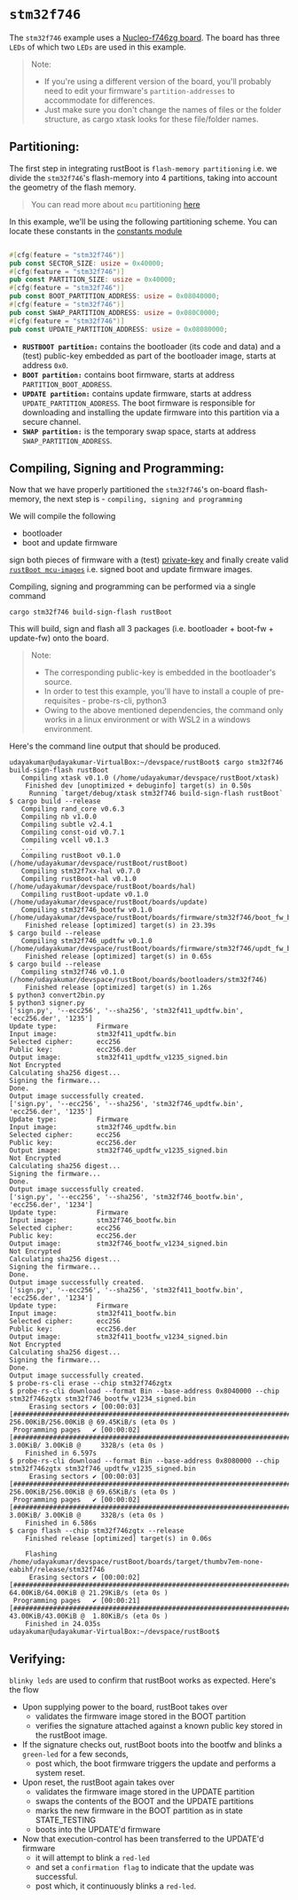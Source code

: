 # `stm32f746`

The `stm32f746` example uses a [Nucleo-f746zg board](https://www.st.com/en/evaluation-tools/nucleo-f746zg.html). The board has three `LEDs` of which two `LEDs` are used in this example.

> Note:
> - If you're using a different version of the board, you'll probably need to edit your firmware's `partition-addresses` to accommodate for differences. 
> - Just make sure you don't change the names of files or the folder structure, as cargo xtask looks for these file/folder names.

## Partitioning:

The first step in integrating rustBoot is `flash-memory partitioning` i.e. we divide the `stm32f746`'s flash-memory into 4 partitions, taking into account the geometry of the flash memory.

> You can read more about `mcu` partitioning [here](../arch/partitions.md#micro-controller-partitions)

In this example, we'll be using the following partitioning scheme. You can locate these constants in the [constants module](https://github.com/nihalpasham/rustBoot/blob/main/rustBoot/src/constants.rs)

```rust

#[cfg(feature = "stm32f746")]
pub const SECTOR_SIZE: usize = 0x40000; 
#[cfg(feature = "stm32f746")]
pub const PARTITION_SIZE: usize = 0x40000;
#[cfg(feature = "stm32f746")]
pub const BOOT_PARTITION_ADDRESS: usize = 0x08040000;
#[cfg(feature = "stm32f746")]
pub const SWAP_PARTITION_ADDRESS: usize = 0x080C0000;
#[cfg(feature = "stm32f746")]
pub const UPDATE_PARTITION_ADDRESS: usize = 0x08080000;
```
- **`RUSTBOOT partition:`** contains the bootloader (its code and data) and a (test) public-key embedded as part of the bootloader image, starts at address `0x0`.
- **`BOOT partition:`** contains boot firmware, starts at address `PARTITION_BOOT_ADDRESS`.
- **`UPDATE partition:`** contains update firmware, starts at address `UPDATE_PARTITION_ADDRESS`. The boot firmware is responsible for downloading and installing the update firmware into this partition via a secure channel.
- **`SWAP partition:`** is the temporary swap space, starts at address `SWAP_PARTITION_ADDRESS`. 

## Compiling, Signing and Programming: 

Now that we have properly partitioned the `stm32f746`'s on-board flash-memory, the next step is - `compiling, signing and programming ` 

We will compile the following 
- bootloader 
- boot and update firmware

sign both pieces of firmware with a (test) [private-key](https://github.com/nihalpasham/rustBoot/tree/main/boards/rbSigner/keygen) and finally create valid [`rustBoot mcu-images`](../arch/images.md#mcu-image-format) i.e. signed boot and update firmware images.

Compiling, signing and programming can be performed via a single command

```Terminal
cargo stm32f746 build-sign-flash rustBoot
```
This will build, sign and flash all 3 packages (i.e. bootloader + boot-fw + update-fw) onto the board.

> Note: 
> - The corresponding public-key is embedded in the bootloader's source.
> - In order to test this example, you'll have to install a couple of pre-requisites - probe-rs-cli, python3 
> - Owing to the above mentioned dependencies, the command only works in a linux environment or with WSL2 in a windows environment. 

Here's the command line output that should be produced.

```Terminal
udayakumar@udayakumar-VirtualBox:~/devspace/rustBoot$ cargo stm32f746 build-sign-flash rustBoot
   Compiling xtask v0.1.0 (/home/udayakumar/devspace/rustBoot/xtask)
    Finished dev [unoptimized + debuginfo] target(s) in 0.50s
     Running `target/debug/xtask stm32f746 build-sign-flash rustBoot`
$ cargo build --release
   Compiling rand_core v0.6.3
   Compiling nb v1.0.0
   Compiling subtle v2.4.1
   Compiling const-oid v0.7.1
   Compiling vcell v0.1.3
   ...
   Compiling rustBoot v0.1.0 (/home/udayakumar/devspace/rustBoot/rustBoot)
   Compiling stm32f7xx-hal v0.7.0
   Compiling rustBoot-hal v0.1.0 (/home/udayakumar/devspace/rustBoot/boards/hal)
   Compiling rustBoot-update v0.1.0 (/home/udayakumar/devspace/rustBoot/boards/update)
   Compiling stm32f746_bootfw v0.1.0 (/home/udayakumar/devspace/rustBoot/boards/firmware/stm32f746/boot_fw_blinky_green)
    Finished release [optimized] target(s) in 23.39s
$ cargo build --release
   Compiling stm32f746_updtfw v0.1.0 (/home/udayakumar/devspace/rustBoot/boards/firmware/stm32f746/updt_fw_blinky_red)
    Finished release [optimized] target(s) in 0.65s
$ cargo build --release
   Compiling stm32f746 v0.1.0 (/home/udayakumar/devspace/rustBoot/boards/bootloaders/stm32f746)
    Finished release [optimized] target(s) in 1.26s
$ python3 convert2bin.py
$ python3 signer.py
['sign.py', '--ecc256', '--sha256', 'stm32f411_updtfw.bin', 'ecc256.der', '1235']
Update type:          Firmware
Input image:          stm32f411_updtfw.bin
Selected cipher:      ecc256
Public key:           ecc256.der
Output image:         stm32f411_updtfw_v1235_signed.bin
Not Encrypted
Calculating sha256 digest...
Signing the firmware...
Done.
Output image successfully created.
['sign.py', '--ecc256', '--sha256', 'stm32f746_updtfw.bin', 'ecc256.der', '1235']
Update type:          Firmware
Input image:          stm32f746_updtfw.bin
Selected cipher:      ecc256
Public key:           ecc256.der
Output image:         stm32f746_updtfw_v1235_signed.bin
Not Encrypted
Calculating sha256 digest...
Signing the firmware...
Done.
Output image successfully created.
['sign.py', '--ecc256', '--sha256', 'stm32f746_bootfw.bin', 'ecc256.der', '1234']
Update type:          Firmware
Input image:          stm32f746_bootfw.bin
Selected cipher:      ecc256
Public key:           ecc256.der
Output image:         stm32f746_bootfw_v1234_signed.bin
Not Encrypted
Calculating sha256 digest...
Signing the firmware...
Done.
Output image successfully created.
['sign.py', '--ecc256', '--sha256', 'stm32f411_bootfw.bin', 'ecc256.der', '1234']
Update type:          Firmware
Input image:          stm32f411_bootfw.bin
Selected cipher:      ecc256
Public key:           ecc256.der
Output image:         stm32f411_bootfw_v1234_signed.bin
Not Encrypted
Calculating sha256 digest...
Signing the firmware...
Done.
Output image successfully created.
$ probe-rs-cli erase --chip stm32f746zgtx
$ probe-rs-cli download --format Bin --base-address 0x8040000 --chip stm32f746zgtx stm32f746_bootfw_v1234_signed.bin
     Erasing sectors ✔ [00:00:03] [################################################################################################################] 256.00KiB/256.00KiB @ 69.45KiB/s (eta 0s )
 Programming pages   ✔ [00:00:02] [##################################################################################################################]  3.00KiB/ 3.00KiB @     332B/s (eta 0s )
    Finished in 6.597s
$ probe-rs-cli download --format Bin --base-address 0x8080000 --chip stm32f746zgtx stm32f746_updtfw_v1235_signed.bin
     Erasing sectors ✔ [00:00:03] [################################################################################################################] 256.00KiB/256.00KiB @ 69.65KiB/s (eta 0s )
 Programming pages   ✔ [00:00:02] [##################################################################################################################]  3.00KiB/ 3.00KiB @     332B/s (eta 0s )
    Finished in 6.586s
$ cargo flash --chip stm32f746zgtx --release
    Finished release [optimized] target(s) in 0.06s

    Flashing /home/udayakumar/devspace/rustBoot/boards/target/thumbv7em-none-eabihf/release/stm32f746
     Erasing sectors ✔ [00:00:02] [##################################################################################################################] 64.00KiB/64.00KiB @ 21.29KiB/s (eta 0s )
 Programming pages   ✔ [00:00:21] [##################################################################################################################] 43.00KiB/43.00KiB @  1.80KiB/s (eta 0s )
    Finished in 24.035s
udayakumar@udayakumar-VirtualBox:~/devspace/rustBoot$ 
```
## Verifying:

`blinky leds` are used to confirm that rustBoot works as expected. Here's the flow

- Upon supplying power to the board, rustBoot takes over 
    - validates the firmware image stored in the BOOT partition
    - verifies the signature attached against a known public key stored in the rustBoot image.
- If the signature checks out, rustBoot boots into the bootfw and blinks a `green-led` for a few seconds, 
    - post which, the boot firmware triggers the update and performs a system reset. 
- Upon reset, the rustBoot again takes over 
    - validates the firmware image stored in the UPDATE partition 
    - swaps the contents of the BOOT and the UPDATE partitions
    - marks the new firmware in the BOOT partition as in state STATE_TESTING
    - boots into the UPDATE'd firmware 
- Now that execution-control has been transferred to the UPDATE'd firmware
    - it will attempt to blink a `red-led` 
    - and set a `confirmation flag` to indicate that the update was successful.
    - post which, it continuously blinks a `red-led`.